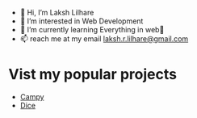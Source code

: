- 👋 Hi, I’m Laksh Lilhare
- 👀 I’m interested in Web Development
- 🌱 I’m currently learning Everything in web🤔
- 📫 reach me at my email laksh.r.lilhare@gmail.com

# Vist my popular projects

- [Campy](https://bit.ly/lrlc-camps)
- [Dice](https://github.com/LakshLilhare-in/laksh-dice/tree/main)

